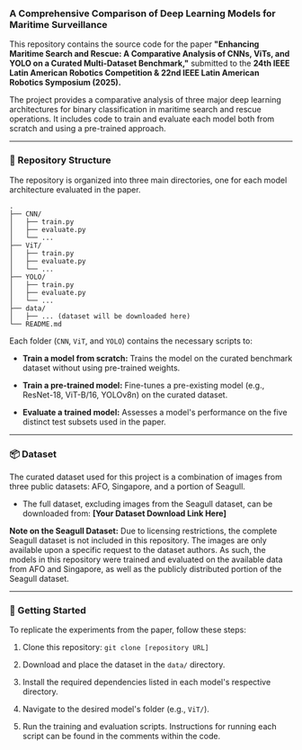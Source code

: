 ### A Comprehensive Comparison of Deep Learning Models for Maritime Surveillance

This repository contains the source code for the paper **"Enhancing Maritime Search and Rescue: A Comparative Analysis of CNNs, ViTs, and YOLO on a Curated Multi-Dataset Benchmark,"** submitted to the **24th IEEE Latin American Robotics Competition & 22nd IEEE Latin American Robotics Symposium (2025).**

The project provides a comparative analysis of three major deep learning architectures for binary classification in maritime search and rescue operations. It includes code to train and evaluate each model both from scratch and using a pre-trained approach.

---

### 📂 Repository Structure

The repository is organized into three main directories, one for each model architecture evaluated in the paper.

```
.
├── CNN/
│   ├── train.py
│   ├── evaluate.py
│   └── ...
├── ViT/
│   ├── train.py
│   ├── evaluate.py
│   └── ...
├── YOLO/
│   ├── train.py
│   ├── evaluate.py
│   └── ...
├── data/
│   ├── ... (dataset will be downloaded here)
└── README.md
```

Each folder (`CNN`, `ViT`, and `YOLO`) contains the necessary scripts to:

- **Train a model from scratch:** Trains the model on the curated benchmark dataset without using pre-trained weights.
    
- **Train a pre-trained model:** Fine-tunes a pre-existing model (e.g., ResNet-18, ViT-B/16, YOLOv8n) on the curated dataset.
    
- **Evaluate a trained model:** Assesses a model's performance on the five distinct test subsets used in the paper.
    

---

### 📦 Dataset

The curated dataset used for this project is a combination of images from three public datasets: AFO, Singapore, and a portion of Seagull.

- The full dataset, excluding images from the Seagull dataset, can be downloaded from: **[Your Dataset Download Link Here]**
    

**Note on the Seagull Dataset:** Due to licensing restrictions, the complete Seagull dataset is not included in this repository. The images are only available upon a specific request to the dataset authors. As such, the models in this repository were trained and evaluated on the available data from AFO and Singapore, as well as the publicly distributed portion of the Seagull dataset.

---

### 🚀 Getting Started

To replicate the experiments from the paper, follow these steps:

1. Clone this repository: `git clone [repository URL]`
    
2. Download and place the dataset in the `data/` directory.
    
3. Install the required dependencies listed in each model's respective directory.
    
4. Navigate to the desired model's folder (e.g., `ViT/`).
    
5. Run the training and evaluation scripts. Instructions for running each script can be found in the comments within the code.
